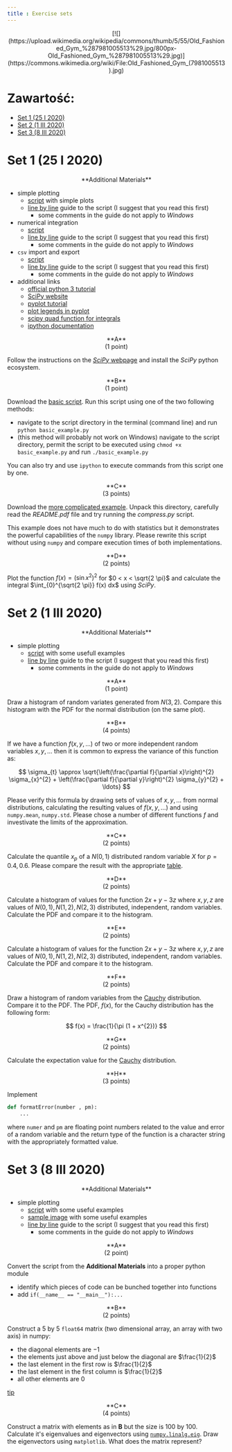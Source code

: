 ```yaml
---
title : Exercise sets
---
```


<center>
[![](https://upload.wikimedia.org/wikipedia/commons/thumb/5/55/Old_Fashioned_Gym_%287981005513%29.jpg/800px-Old_Fashioned_Gym_%287981005513%29.jpg)](https://commons.wikimedia.org/wiki/File:Old_Fashioned_Gym_(7981005513).jpg)
</center>





# Zawartość:

* [Set 1 (25 I 2020)](#set-1-25-i-2020)
* [Set 2 (1 III 2020)](#set-2-1-iii-2020)
* [Set 3 (8 III 2020)](#set-3-8-iii-2020)



# Set 1 (25 I 2020)

<center>
**Additional Materials**
</center>

- simple plotting
  - [script](./start/pl/010_Nauczanie/009_Advanced_Statistics_I_(zima_2020-2021)/010_Exercise_sets_(Kacper_Topolnicki)/001_Set_1_(25_I_2020)/plots.py) with simple plots
  - [line by line](./start/pl/010_Nauczanie/009_Advanced_Statistics_I_(zima_2020-2021)/010_Exercise_sets_(Kacper_Topolnicki)/001_Set_1_(25_I_2020)/plots.pdf) guide to the script (I suggest that you read this first)
    - some comments in the guide do not apply to *Windows*
- numerical integration
  - [script](./start/pl/010_Nauczanie/009_Advanced_Statistics_I_(zima_2020-2021)/010_Exercise_sets_(Kacper_Topolnicki)/001_Set_1_(25_I_2020)/integrals.py)
  - [line by line](./start/pl/010_Nauczanie/009_Advanced_Statistics_I_(zima_2020-2021)/010_Exercise_sets_(Kacper_Topolnicki)/001_Set_1_(25_I_2020)/integrals.pdf) guide to the script (I suggest that you read this first)
    - some comments in the guide do not apply to *Windows*
- `csv` import and export
  - [script](./start/pl/010_Nauczanie/009_Advanced_Statistics_I_(zima_2020-2021)/010_Exercise_sets_(Kacper_Topolnicki)/001_Set_1_(25_I_2020)/numpycsv.py)
  - [line by line](./start/pl/010_Nauczanie/009_Advanced_Statistics_I_(zima_2020-2021)/010_Exercise_sets_(Kacper_Topolnicki)/001_Set_1_(25_I_2020)/numpycsv.pdf) guide to the script (I suggest that you read this first)
    - some comments in the guide do not apply to *Windows*
- additional links
  - [official python 3 tutorial](https://docs.python.org/3/tutorial/)
  - [SciPy website](https://www.scipy.org/)
  - [pyplot tutorial](https://matplotlib.org/tutorials/introductory/pyplot.html#sphx-glr-tutorials-introductory-pyplot-py)
  - [plot legends in pyplot](https://matplotlib.org/3.3.3/api/_as_gen/matplotlib.pyplot.legend.html)
  - [scipy quad function for integrals](https://docs.scipy.org/doc/scipy/reference/tutorial/integrate.html)
  - [ipython documentation](https://ipython.readthedocs.io/en/stable/index.html)
 

<center>
**A**
</center>

<center>
(1 point)
</center>

Follow the instructions on the [*SciPy* webpage](https://www.scipy.org/)
and install the *SciPy* python ecosystem.

<center>
**B**
</center>

<center>
(1 point)
</center>

Download the [basic script](./start/pl/010_Nauczanie/009_Advanced_Statistics_I_(zima_2020-2021)/010_Exercise_sets_(Kacper_Topolnicki)/001_Set_1_(25_I_2020)/basic_example.py).
Run this script using one of the two following methods:

- navigate to the script directory in the terminal (command line) and run `python basic_example.py`
- (this method will probably not work on Windows) navigate to the script directory, permit the script to be executed using `chmod +x basic_example.py` and run `./basic_example.py`

You can also try and use `ipython` to execute commands from this script one by one.

<center>
**C**
</center>

<center>
(3 points)
</center>

Download the [more complicated example](./start/pl/010_Nauczanie/009_Advanced_Statistics_I_(zima_2020-2021)/010_Exercise_sets_(Kacper_Topolnicki)/001_Set_1_(25_I_2020)/more_complex_example.zip).
Unpack this directory, carefully read the *README.pdf* file and try running the *compress.py*
script.

This example does not have much to do with statistics but it demonstrates the 
powerful capabilities of the `numpy` library. Please rewrite this script without
using `numpy` and compare execution times of both implementations.

<center>
**D**
</center>

<center>
(2 points)
</center>

Plot the function $f(x) = \left(\sin{x^{2}}\right)^{2}$ for $0 < x < \sqrt{2 \pi}$ and calculate the integral
$\int_{0}^{\sqrt{2 \pi}} f(x) dx$ using *SciPy*.


# Set 2 (1 III 2020)

<center>
**Additional Materials**
</center>

- simple plotting
  - [script](./start/pl/010_Nauczanie/009_Advanced_Statistics_I_(zima_2020-2021)/010_Exercise_sets_(Kacper_Topolnicki)/002_Set_2_(1_III_2020)/set_2.py) with some usefull examples
  - [line by line](./start/pl/010_Nauczanie/009_Advanced_Statistics_I_(zima_2020-2021)/010_Exercise_sets_(Kacper_Topolnicki)/002_Set_2_(1_III_2020)/set_2.pdf) guide to the script (I suggest that you read this first)
    - some comments in the guide do not apply to *Windows*


<center>
**A**
</center>

<center>
(1 point)
</center>

Draw a histogram of random variates generated from $N(3 , 2)$. Compare this histogram with the
PDF for the normal distribution (on the same plot).

<center>
**B**
</center>

<center>
(4 points)
</center>

If we have a function $f(x , y , \ldots)$ of two or more independent random variables $x , y , \ldots$ then it is common
to express the variance of this function as:

$$
\sigma_{t} \approx \sqrt{\left(\frac{\partial f}{\partial x}\right)^{2} \sigma_{x}^{2} + \left(\frac{\partial f}{\partial y}\right)^{2} \sigma_{y}^{2} + \ldots}
$$

Please verify this formula by drawing sets of values of $x , y , \ldots$ from normal distributions, calculating the
resulting values of $f(x , y , \ldots)$ and using `numpy.mean`, `numpy.std`. Please chose a number of different
functions $f$ and investivate the limits of the approximation.

<center>
**C**
</center>

<center>
(2 points)
</center>

Calculate the quantile $x_{p}$ of a $N(0 , 1)$ distributed random variable $X$ for $p = 0.4, 0.6$.
Please compare the result with the appropriate [table](http://users.uj.edu.pl/~ufkamys/BK/kwantyle.pdf).

<center>
**D**
</center>

<center>
(2 points)
</center>

Calculate a histogram of values for the function $2 x + y -3z$
where $x , y , z$ are values of $N(0 , 1) , N(1 , 2) , N(2 , 3)$ distributed, independent, random variables.
Calculate the PDF and compare it to the histogram.

<center>
**E**
</center>

<center>
(2 points)
</center>

Calculate a histogram of values for the function $2 x + y -3z$
where $x , y , z$ are values of $N(0 , 1) , N(1 , 2) , N(2 , 3)$ distributed, independent, random variables.
Calculate the PDF and compare it to the histogram.

<center>
**F**
</center>

<center>
(2 points)
</center>

Draw a histogram of random variables from the [Cauchy](https://docs.scipy.org/doc/scipy/reference/tutorial/stats/continuous.html)
distribution. Compare it to the PDF. The PDF, $f(x)$, for the Cauchy distribution has the following form:

$$
f(x) = \frac{1}{\pi (1 + x^{2})}
$$

<center>
**G**
</center>

<center>
(2 points)
</center>

Calculate the expectation value for the [Cauchy](https://docs.scipy.org/doc/scipy/reference/tutorial/stats/continuous.html)
distribution. 

<center>
**H**
</center>

<center>
(3 points)
</center>

Implement 

```python 
def formatError(number , pm):
	...
```

where `numer` and `pm` are floating point numbers related to the value and error of a random variable
and the return type of the function is a character string with the appropriately formatted value.


# Set 3 (8 III 2020)

<center>
**Additional Materials**
</center>

- simple plotting
  - [script](./start/pl/010_Nauczanie/009_Advanced_Statistics_I_(zima_2020-2021)/010_Exercise_sets_(Kacper_Topolnicki)/003_Set_3_(8_III_2020)/set_3.py) with some useful examples
  - [sample image](./start/pl/010_Nauczanie/009_Advanced_Statistics_I_(zima_2020-2021)/010_Exercise_sets_(Kacper_Topolnicki)/003_Set_3_(8_III_2020)/sample_image.png) with some useful examples
  - [line by line](./start/pl/010_Nauczanie/009_Advanced_Statistics_I_(zima_2020-2021)/010_Exercise_sets_(Kacper_Topolnicki)/003_Set_3_(8_III_2020)/set_3.pdf) guide to the script (I suggest that you read this first)
    - some comments in the guide do not apply to *Windows*


<center>
**A**
</center>

<center>
(2 point)
</center>

Convert the script from the **Additional Materials** into a proper python module

- identify which pieces of code can be bunched together into functions
- add `if(__name__ == "__main__"):...`

<center>
**B**
</center>

<center>
(2 points)
</center>

Construct a 5 by 5 `float64` matrix (two dimensional array, an array with two axis) in numpy:

- the diagonal elements are $-1$
- the elements just above and just below the diagonal are $\frac{1}{2}$
- the last element in the first row is $\frac{1}{2}$
- the last element in the first column is $\frac{1}{2}$
- all other elements are $0$

[tip](https://numpy.org/doc/stable/reference/generated/numpy.diag.html)

<center>
**C**
</center>

<center>
(4 points)
</center>

Construct a matrix with elements as in **B** but the size is 100 by 100.
Calculate it's eigenvalues and eigenvectors using 
[`numpy.linalg.eig`](https://numpy.org/doc/stable/reference/generated/numpy.linalg.eig.html).
Draw the eigenvectors using `matplotlib`. What does the matrix represent?

